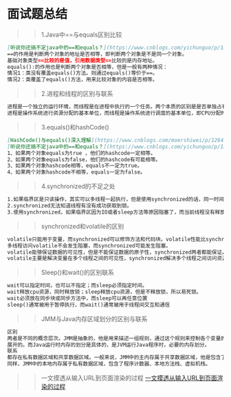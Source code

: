 # 面试题总结
>> 1.Java中==与equals区别比较
```markdown
[听说你还搞不定java中的==和equals？](https://www.cnblogs.com/yichunguo/p/12383853.html)
==的作用是判断两个对象的地址是否相等，即判断两个对象是不是同一个对象。
基础对象类型==比较的是值，引用数据类型==比较的是内存地址。
equals():的作用也是判断两个对象是否相等，但是一般有两种情况：
情况1：类没有覆盖equals()方法。则通过equals()等价于==。
情况2：类覆盖了equals()方法，用来比较对象的内容是否相等。
```
>> 2.进程和线程的区别与联系
```markdown
进程是⼀个独⽴的运⾏环境，⽽线程是在进程中执⾏的⼀个任务。两个本质的区别是是否单独占有内存地址空间及其它系统资源（⽐如I/O）
进程是操作系统进⾏资源分配的基本单位，⽽线程是操作系统进⾏调度的基本单位，即CPU分配时间的单位 。一个进程在其执行过程中可以产生多个线程，
```
>> 3.equals()和hashCode()
```markdown
[HashCode()与equals()深入理解](https://www.cnblogs.com/moershiwei/p/12643626.html)
[听说你还搞不定java中的==和equals？](https://www.cnblogs.com/yichunguo/p/12383853.html)
1、如果两个对象equals为true ，他们的hashcode一定相等。
2、如果两个对象equals为false，他们的hashcode有可能相等。
3、如果两个对象hashcode相等，equals不一定为true。
4、如果两个对象hashcode不相等，equals一定为false。
```
>> 4.synchronized的不足之处
```markdown
1.如果临界区是只读操作，其实可以多线程一起执行，但是使用synchronized的话，同一时间只能有一个线程执行。
2.synchronized无法知道线程有没有成功获取到锁。
3.使用synchronized，如果临界区因为IO或者sleep方法等原因阻塞了，而当前线程没有释放锁，就会导致所有线程等待
```
>>synchronized和volatile的区别
```markdown
volatile只能用于变量，而synchronized可以修饰方法和代码块。volatile性能比synchronized要好。
多线程访问volatile不会发生阻塞，而synchronized可能发生阻塞。
volatile能够保证数据的可见性，但是不能保证数据的原子性，synchronized两者都能保证。
volatile主要是解决变量在多个线程之间的可见性，synchronized解决多个线程之间访问资源的同步性。
```
>> Sleep()和wait()的区别联系
```markdown
wait可以指定时间，也可以不指定；而sleep必须指定时间。
wait释放cpu资源，同时释放锁；sleep释放cpu资源，但是不释放锁，所以易死锁。
wait必须放在同步块或同步⽅法中，⽽sleep可以再任意位置
sleep()通常被用于暂停执行，而wait()通常被用于线程间交互和通信
```
>> JMM与Java内存区域划分的区别与联系
```markdown
区别
两者是不同的概念层次。JMM是抽象的，他是用来描述⼀组规则，通过这个规则来控制各个变量的访问方式，围绕原子性、有序性、可见性等
展开的。而Java运行时内存的划分是具体的，是JVM运行Java程序时，必要的内存划分。
联系
都存在私有数据区域和共享数据区域。⼀般来说，JMM中的主内存属于共享数据区域，他是包含了堆和方法区；
同样，JMM中的本地内存属于私有数据区域，包含了程序计数器、本地方法栈、虚拟机栈。
```
>> 一文摸透从输入URL到页面渲染的过程
[一文摸透从输入URL到页面渲染的过程](https://www.cnblogs.com/AhuntSun-blog/p/12641050.html)

